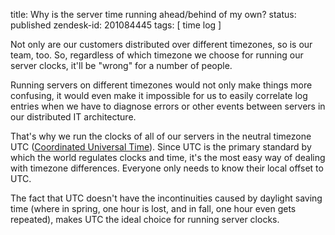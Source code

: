 title: Why is the server time running ahead/behind of my own?
status: published
zendesk-id: 201084445
tags: [ time log ]

Not only are our customers distributed over different timezones, so is our team, too. So, regardless of which timezone we choose for running our server clocks, it'll be "wrong" for a number of people. 

Running servers on different timezones would not only make things more confusing, it would even make it impossible for us to easily correlate log entries when we have to diagnose errors or other events between servers in our distributed IT architecture.

That's why we run the clocks of all of our servers in the neutral timezone UTC ([Coordinated Universal Time](http://en.wikipedia.org/wiki/Coordinated_Universal_Time)). Since UTC is the primary standard by which the world regulates clocks and time, it's the most easy way of dealing with timezone differences. Everyone only needs to know their local offset to UTC.

The fact that UTC doesn't have the incontinuities caused by daylight saving time (where in spring, one hour is lost, and in fall, one hour even gets repeated), makes UTC the ideal choice for running server clocks.
